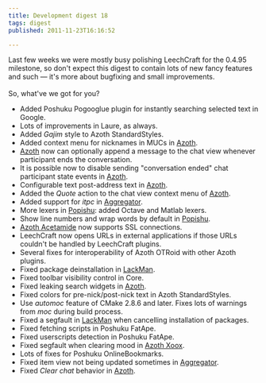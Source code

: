 ```yaml
---
title: Development digest 18
tags: digest
published: 2011-11-23T16:16:52

---
```


Last few weeks we were mostly busy polishing LeechCraft for the 0.4.95
milestone, so don't expect this digest to contain lots of new fancy
features and such — it's more about bugfixing and small improvements.\
\
So, what've we got for you?

-   Added Poshuku Pogooglue plugin for instantly searching selected text
    in Google.
-   Lots of improvements in Laure, as always.
-   Added *Gajim* style to Azoth StandardStyles.
-   Added context menu for nicknames in MUCs in [Azoth](/plugins-azoth).
-   [Azoth](/plugins-azoth) now can optionally append a message to the
    chat view whenever participant ends the conversation.
-   It is possible now to disable sending "conversation ended" chat
    participant state events in [Azoth](/plugins-azoth).
-   Configurable text post-address text in [Azoth](/plugins-azoth).
-   Added the *Quote* action to the chat view context menu of
    [Azoth](/plugins-azoth).
-   Added support for *itpc* in [Aggregator](/plugins-aggregator).
-   More lexers in [Popishu](/plugins-popishu): added Octave and
    Matlab lexers.
-   Show line numbers and wrap words by default in
    [Popishu](/plugins-popishu).
-   [Azoth Acetamide](/plugins-azoth-acetamide) now supports
    SSL connections.
-   LeechCraft now opens URLs in external applications if those URLs
    couldn't be handled by LeechCraft plugins.
-   Several fixes for interoperability of Azoth OTRoid with other
    Azoth plugins.
-   Fixed package deinstallation in [LackMan](/plugins-lackman).
-   Fixed toolbar visibility control in Core.
-   Fixed leaking search widgets in [Azoth](/plugins-azoth).
-   Fixed colors for pre-nick/post-nick text in Azoth StandardStyles.
-   Use *automoc* feature of CMake 2.8.6 and later. Fixes lots of
    warnings from *moc* during build process.
-   Fixed a segfault in [LackMan](/plugins-lackman) when cancelling
    installation of packages.
-   Fixed fetching scripts in Poshuku FatApe.
-   Fixed userscripts detection in Poshuku FatApe.
-   Fixed segfault when clearing mood in [Azoth
    Xoox](/plugins-azoth-xoox).
-   Lots of fixes for Poshuku OnlineBookmarks.
-   Fixed item view not being updated sometimes in
    [Aggregator](/plugins-aggregator).
-   Fixed *Clear chat* behavior in [Azoth](/plugins-azoth).